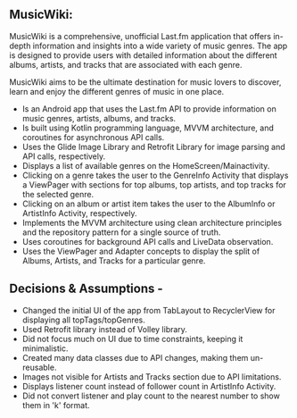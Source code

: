 ## MusicWiki:

MusicWiki is a comprehensive, unofficial Last.fm application that offers in-depth information and insights into a wide variety of music genres. The app is designed to provide users with detailed information about the different albums, artists, and tracks that are associated with each genre.

MusicWiki aims to be the ultimate destination for music lovers to discover, learn and enjoy the different genres of music in one place.

- Is an Android app that uses the Last.fm API to provide information on music genres, artists, albums, and tracks.
- Is built using Kotlin programming language, MVVM architecture, and coroutines for asynchronous API calls.
- Uses the Glide Image Library and Retrofit Library for image parsing and API calls, respectively.
- Displays a list of available genres on the HomeScreen/Mainactivity.
- Clicking on a genre takes the user to the GenreInfo Activity that displays a ViewPager with sections for top albums, top artists, and top tracks for the selected genre.
- Clicking on an album or artist item takes the user to the AlbumInfo or ArtistInfo Activity, respectively.
- Implements the MVVM architecture using clean architecture principles and the repository pattern for a single source of truth.
- Uses coroutines for background API calls and LiveData observation.
- Uses the ViewPager and Adapter concepts to display the split of Albums, Artists, and Tracks for a particular genre.

## Decisions & Assumptions -
- Changed the initial UI of the app from TabLayout to RecyclerView for displaying all topTags/topGenres.
- Used Retrofit library instead of Volley library.
- Did not focus much on UI due to time constraints, keeping it minimalistic.
- Created many data classes due to API changes, making them un-reusable.
- Images not visible for Artists and Tracks section due to API limitations.
- Displays listener count instead of follower count in ArtistInfo Activity.
- Did not convert listener and play count to the nearest number to show them in 'k' format.


